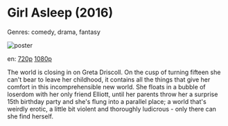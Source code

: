 # Girl Asleep (2016)

Genres: comedy, drama, fantasy

![poster](http://image.tmdb.org/t/p/w500/4ohIpGpslodBYmZJtlQUw54uWEh.jpg)

en:
  [720p](magnet:?xt=urn:btih:5259F74CC0F9F87DCA8A2AC861BB899F51ED2DAD&tr=udp://glotorrents.pw:6969/announce&tr=udp://tracker.opentrackr.org:1337/announce&tr=udp://torrent.gresille.org:80/announce&tr=udp://tracker.openbittorrent.com:80&tr=udp://tracker.coppersurfer.tk:6969&tr=udp://tracker.leechers-paradise.org:6969&tr=udp://p4p.arenabg.ch:1337&tr=udp://tracker.internetwarriors.net:1337)
  [1080p](magnet:?xt=urn:btih:D6CE102FD38056ADFA9BF5B488ECDA60EEDDF43E&tr=udp://glotorrents.pw:6969/announce&tr=udp://tracker.opentrackr.org:1337/announce&tr=udp://torrent.gresille.org:80/announce&tr=udp://tracker.openbittorrent.com:80&tr=udp://tracker.coppersurfer.tk:6969&tr=udp://tracker.leechers-paradise.org:6969&tr=udp://p4p.arenabg.ch:1337&tr=udp://tracker.internetwarriors.net:1337)
  


The world is closing in on Greta Driscoll. On the cusp of turning fifteen she can't bear to leave her childhood, it contains all the things that give her comfort in this incomprehensible new world. She floats in a bubble of loserdom with her only friend Elliott, until her parents throw her a surprise 15th birthday party and she's flung into a parallel place; a world that's weirdly erotic, a little bit violent and thoroughly ludicrous - only there can she find herself.
